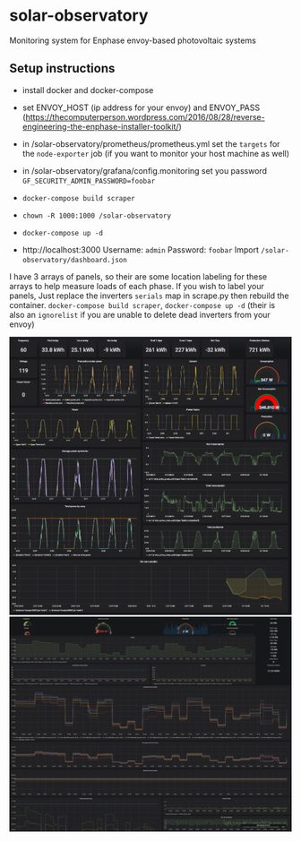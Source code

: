# solar-observatory
Monitoring system for Enphase envoy-based photovoltaic systems

## Setup instructions

* install docker and docker-compose
* set ENVOY_HOST (ip address for your envoy) and ENVOY_PASS
(https://thecomputerperson.wordpress.com/2016/08/28/reverse-engineering-the-enphase-installer-toolkit/)

* in /solar-observatory/prometheus/prometheus.yml set the `targets` for the `node-exporter` job 
  (if you want to monitor your host machine as well)
  
* in /solar-observatory/grafana/config.monitoring set you password `GF_SECURITY_ADMIN_PASSWORD=foobar`
* `docker-compose build scraper`
* `chown -R 1000:1000 /solar-observatory`
* `docker-compose up -d`
* http://localhost:3000  Username: `admin` Password: `foobar` Import `/solar-observatory/dashboard.json`



I have 3 arrays of panels, so their are some location labeling for these arrays to help measure loads of each phase.
If you wish to label your panels,
Just replace the inverters `serials` map in scrape.py 
then rebuild the container. `docker-compose build scraper`, `docker-compose up -d`
(their is also an `ignorelist`  if you are unable to delete dead inverters from your envoy)

![dashboard](https://github.com/petercable/solar-observatory/blob/master/screenshot.png)
![dashboard](https://github.com/MasterCATZ/solar-observatory/blob/master/Screenshot%20from%202019-04-20%2015-14-27.png)
